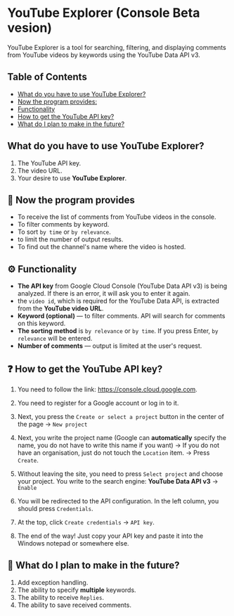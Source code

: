 # YouTube Explorer (Console Beta vesion)  

YouTube Explorer is a tool for searching, filtering, and displaying comments from YouTube videos by keywords using the YouTube Data API v3.  

## Table of Contents  

- [What do you have to use YouTube Explorer?](#what-do-you-have-to-use-youtube-explorer)
- [Now the program provides:](#-now-the-program-provides)
- [Functionality](#%EF%B8%8F-functionality)
- [How to get the YouTube API key?](#-how-to-get-the-youtube-api-key)
- [What do I plan to make in the future?](#-what-do-i-plan-to-make-in-the-future)


## What do you have to use YouTube Explorer?  
1. The YouTube API key.
2. The video URL.
3. Your desire to use **YouTube Explorer**.

## 📌 Now the program provides  
- To receive the list of comments from YouTube videos in the console.
- To filter comments by keyword.
- To sort `by time` or `by relevance`.
- to limit the number of output results.
- To find out the channel's name where the video is hosted.

## ⚙️ Functionality
- **The API key** from Google Cloud Console (YouTube Data API v3) is being analyzed. If there is an error, it will ask you to enter it again.
- the `video id`, which is required for the YouTube Data API, is extracted from the **YouTube video URL**.
- **Keyword (optional)** — to filter comments. API will search for comments on this keyword.
- **The sorting method** is `by relevance` or `by time`. If you press Enter, `by relevance` will be entered.
- **Number of comments** — output is limited at the user's request.

## ❓ How to get the YouTube API key?  
1. You need to follow the link: https://console.cloud.google.com.

2. You need to register for a Google account or log in to it.
   
3. Next, you press the `Create or select a project` button in the center of the page → `New project`

4. Next, you write the project name (Google can **automatically** specify the name, you do not have to write this name if you want) → If you do not have an organisation, just do not touch the `Location` item. → Press `Create`.
   
5. Without leaving the site, you need to press `Select project` and choose your project. You write to the search engine: **YouTube Data API v3** → `Enable`
    
6. You will be redirected to the API configuration. In the left column, you should press `Credentials`.
    
7. At the top, click `Create credentials` → `API key`.
    
8. The end of the way! Just copy your API key and paste it into the Windows notepad or somewhere else.

## 🔧 What do I plan to make in the future?  
1. Add exception handling.
2. The ability to specify **multiple** keywords.
3. The ability to receive `Replies`.
4. The ability to save received comments. 
